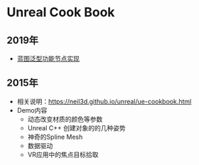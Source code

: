 # Unreal Cook Book

## 2019年

* [蓝图泛型功能节点实现](https://neil3d.github.io/unreal/blueprint-wildcard.html)

## 2015年

* 相关说明：https://neil3d.github.io/unreal/ue-cookbook.html
* Demo内容
    * 动态改变材质的颜色等参数
    * Unreal C++ 创建对象的的几种姿势
    * 神奇的Spline Mesh
    * 数据驱动
    * VR应用中的焦点目标拾取
